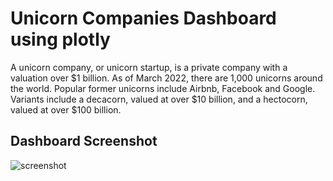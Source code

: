 # Unicorn Companies Dashboard using plotly 
A unicorn company, or unicorn startup, is a private company with a valuation over $1 billion. As of March 2022, there are 1,000 unicorns around the world. Popular former unicorns include Airbnb, Facebook and Google. Variants include a decacorn, valued at over $10 billion, and a hectocorn, valued at over $100 billion.



## Dashboard Screenshot
![screenshot](https://user-images.githubusercontent.com/36492846/170310897-7b3fd327-cf1d-400b-acd9-8dd79d335a15.png)

